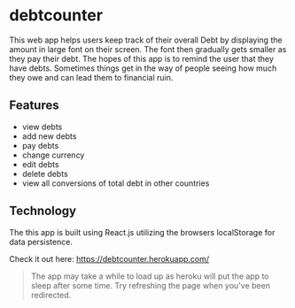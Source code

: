 # debtcounter

This web app helps users keep track of their overall Debt by displaying the amount in large font on their screen. The font then gradually gets smaller as they pay their debt. The hopes of this app is to remind the user that they have debts. Sometimes things get in the way of people seeing how much they owe and can lead them to financial ruin.

## Features
- view debts
- add new debts
- pay debts
- change currency
- edit debts
- delete debts
- view all conversions of total debt in other countries

## Technology
The this app is built using React.js utilizing the browsers localStorage for data persistence.

Check it out here:
https://debtcounter.herokuapp.com/
> The app may take a while to load up as heroku will put the app to sleep after some time. Try refreshing the page when you've been redirected.
